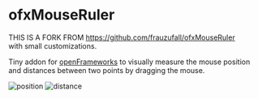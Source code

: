 # ofxMouseRuler

THIS IS A FORK FROM https://github.com/frauzufall/ofxMouseRuler  
with small customizations.  

Tiny addon for [openFrameworks](https://github.com/openframeworks/openFrameworks) to visually measure the mouse position and distances between two points by dragging the mouse.

![position](ofxMouseRuler-position.png)
![distance](ofxMouseRuler-distance.png)
